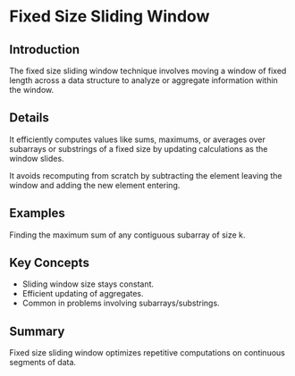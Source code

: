 # Fixed Size Sliding Window

## Introduction
The fixed size sliding window technique involves moving a window of fixed length across a data structure to analyze or aggregate information within the window.

## Details
It efficiently computes values like sums, maximums, or averages over subarrays or substrings of a fixed size by updating calculations as the window slides.

It avoids recomputing from scratch by subtracting the element leaving the window and adding the new element entering.

## Examples
Finding the maximum sum of any contiguous subarray of size k.

## Key Concepts
- Sliding window size stays constant.  
- Efficient updating of aggregates.  
- Common in problems involving subarrays/substrings.

## Summary
Fixed size sliding window optimizes repetitive computations on continuous segments of data.

